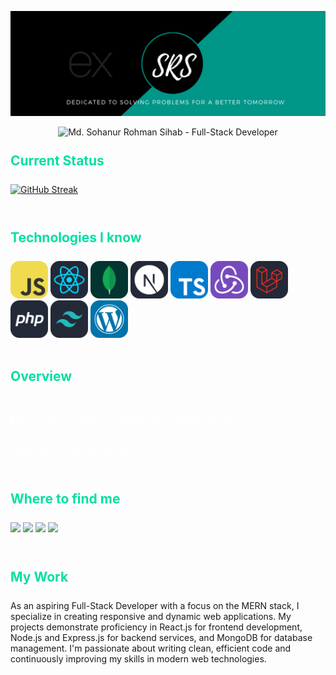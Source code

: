[![Github Banner](https://raw.githubusercontent.com/devsrsihab/devsrsihab/main/SRSBanner.png)](https://www.facebook.com/devsrsihab/)

<p align="center">
  <img src="https://readme-typing-svg.demolab.com/?lines=Hi,+I+am+Md.+Sohanur+Rohman+Sihab!;Aspiring+Full-Stack+Developer;Focused+on+MERN+Stack+Development!&font=Fira%20Code&center=true&width=450&height=50&duration=4000&pause=1000&color=009688" alt="Md. Sohanur Rohman Sihab - Full-Stack Developer">
</p>


<h2 style="margin: 25px 0px;color:#00dfa2;">Current Status</h2>

[![GitHub Streak](https://github-readme-streak-stats.herokuapp.com?user=devsrsihab&background=45%2C1E000B%2C000000&ring=009688&border=ffffff&fire=009688&currStreakNum=009688&currStreakLabel=009688&dates=DFF6FF&sideNums=ffffff&sideLabels=ffffff)](https://git.io/streak-stats)





  <br />

<h2 style="margin: 25px 0px;color:#00dfa2;">Technologies I know</h2>

<div>
<img src="https://raw.githubusercontent.com/tandpfun/skill-icons/main/icons/JavaScript.svg" height="60" width="60">
<img src="https://raw.githubusercontent.com/tandpfun/skill-icons/main/icons/React-Dark.svg" height="60" width="60">
<img src="https://raw.githubusercontent.com/tandpfun/skill-icons/main/icons/MongoDB.svg" height="60" width="60">
<img src="https://raw.githubusercontent.com/tandpfun/skill-icons/main/icons/NextJS-Dark.svg" height="60" width="60">
<img src="https://raw.githubusercontent.com/tandpfun/skill-icons/main/icons/TypeScript.svg" height="60" width="60">
<img src="https://raw.githubusercontent.com/tandpfun/skill-icons/main/icons/Redux.svg" height="60" width="60">
<img src="https://raw.githubusercontent.com/tandpfun/skill-icons/main/icons/Laravel-Dark.svg" height="60" width="60">
<img src="https://raw.githubusercontent.com/tandpfun/skill-icons/main/icons/PHP-Dark.svg" height="60" width="60">
<img src="https://raw.githubusercontent.com/tandpfun/skill-icons/main/icons/TailwindCSS-Dark.svg" height="60" width="60">
<img src="https://raw.githubusercontent.com/tandpfun/skill-icons/main/icons/Wordpress.svg" height="60" width="60">
</div>

<br >

<div style="color: white;">
  
  <h2 style="color:#00dfa2" >Overview</h2>

🚀Actively advancing skills in Deep React and Next.js <br>

🎯Future Goals: Mastery of MERN Stack, Redux and Next.js<br>

💡 Fun fact: I embrace learning something new every day, constantly expanding my knowledge base!

</div>

<br/>

<h2 style="margin: 25px 0px;color:#00dfa2;"> Where to find me</h2>

[<img src="https://img.shields.io/badge/linkedin-%230077B5.svg?&style=for-the-badge&logo=linkedin&logoColor=white">](https://www.linkedin.com/in/devsrsihab/)
[<img src="https://img.shields.io/badge/facebook-%231877F2.svg?&style=for-the-badge&logo=facebook&logoColor=white">](https://www.facebook.com/devsrsihab)
[<img src="https://img.shields.io/badge/github-%23121011.svg?&style=for-the-badge&logo=github&logoColor=white">](https://github.com/devsrsihab)
[<img src="https://img.shields.io/badge/twitter-%231DA1F2.svg?&style=for-the-badge&logo=twitter&logoColor=white">](https://x.com/devsrsihab)

<br />

<h2 style="margin: 25px 0px;color:#00dfa2;">My Work</h2>

<p>
As an aspiring Full-Stack Developer with a focus on the MERN stack, I specialize in creating responsive and dynamic web applications. My projects demonstrate proficiency in React.js for frontend development, Node.js and Express.js for backend services, and MongoDB for database management. I'm passionate about writing clean, efficient code and continuously improving my skills in modern web technologies.
</p>

<br />
